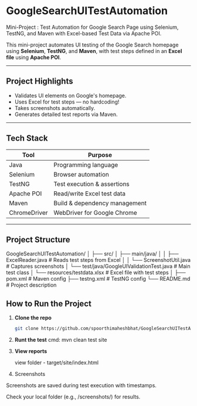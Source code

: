 # GoogleSearchUITestAutomation
Mini-Project : Test Automation for Google Search Page using Selenium, TestNG, and Maven with Excel-based Test Data via Apache POI.


This mini-project automates UI testing of the Google Search homepage using **Selenium**, **TestNG**, and **Maven**, with test steps defined in an **Excel file** using **Apache POI**.

---

##  Project Highlights

- Validates UI elements on Google's homepage.
- Uses Excel for test steps — no hardcoding!
- Takes screenshots automatically.
- Generates detailed test reports via Maven.

---

## Tech Stack

| Tool         | Purpose                      |
|--------------|-------------------------------|
| Java         | Programming language          |
| Selenium     | Browser automation            |
| TestNG       | Test execution & assertions   |
| Apache POI   | Read/write Excel test data    |
| Maven        | Build & dependency management |
| ChromeDriver | WebDriver for Google Chrome   |

---

## Project Structure

GoogleSearchUITestAutomation/
│
├── src/
│ ├── main/java/
│ │ ├── ExcelReader.java # Reads test steps from Excel
│ │ └── ScreenshotUtil.java # Captures screenshots
│ └── test/java/GoogleUIValidationTest.java # Main test class
│      └── resources/testdata.xlsx # Excel file with test steps
│
├── pom.xml # Maven config
├── testng.xml # TestNG config
└── README.md # Project description

## How to Run the Project

1. **Clone the repo**
   ```bash
   git clone https://github.com/spoorthimaheshbhat/GoogleSearchUITestAutomation.git

2.  **Runt the test**
   cmd: mvn clean test site

3. **View reports**

   view folder - target/site/index.html

4. Screenshots

Screenshots are saved during test execution with timestamps.

Check your local folder (e.g., /screenshots/) for results.



